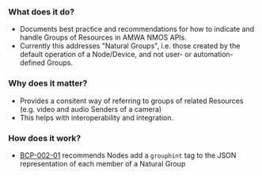 ### What does it do?

- Documents best practice and recommendations for how to indicate and handle Groups of Resources in AMWA NMOS APIs.
- Currently this addresses "Natural Groups", i.e. those created by the default operation of a Node/Device, and not user- or automation-defined Groups.

### Why does it matter?

- Provides a consitent way of referring to groups of related Resources (e.g. video and audio Senders of a camera)
- This helps with interoperability and integration.

### How does it work?

- [BCP-002-01](best-practice-natural-grouping.html) recommends Nodes add a ``grouphint`` tag to the JSON representation of each member of a Natural Group
